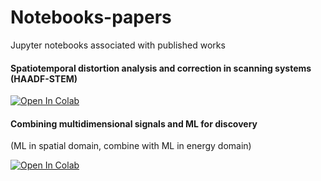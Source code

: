 # Notebooks-papers
Jupyter notebooks associated with published works



#### Spatiotemporal distortion analysis and correction in scanning systems (HAADF-STEM)

[![Open In Colab](https://colab.research.google.com/assets/colab-badge.svg)](https://colab.research.google.com/github/kevinroccapriore/Notebooks-papers/blob/main/Distortion_STEM_Analysis_GP.ipynb)

#### Combining multidimensional signals and ML for discovery 

(ML in spatial domain, combine with ML in energy domain)

[![Open In Colab](https://colab.research.google.com/assets/colab-badge.svg)](https://colab.research.google.com/github/kevinroccapriore/Notebooks-papers/blob/main/Distortion_STEM_Analysis_GP.ipynb)
